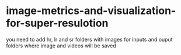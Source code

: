 # image-metrics-and-visualization-for-super-resulotion




you need to add hr, lr and sr folders with images for inputs and ouput folders where image and videos will be saved
